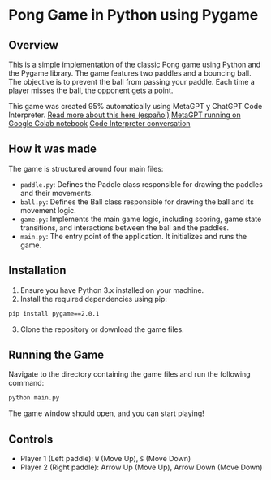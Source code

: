 
# Pong Game in Python using Pygame

## Overview
This is a simple implementation of the classic Pong game using Python and the Pygame library. The game features two paddles and a bouncing ball. The objective is to prevent the ball from passing your paddle. Each time a player misses the ball, the opponent gets a point.

This game was created 95% automatically using MetaGPT y ChatGPT Code Interpreter. 
[Read more about this here (español)](https://open.substack.com/pub/viernes/p/metagpt-una-ia-que-transforma-conceptos)
[MetaGPT running on Google Colab notebook](https://colab.research.google.com/drive/12XF5HNp3hWLRLxf-rb6KXRKwoTXnmem0)
[Code Interpreter conversation](https://chat.openai.com/share/f2e9328b-f090-424a-96a0-e681390f78f3)

## How it was made
The game is structured around four main files:
- `paddle.py`: Defines the Paddle class responsible for drawing the paddles and their movements.
- `ball.py`: Defines the Ball class responsible for drawing the ball and its movement logic.
- `game.py`: Implements the main game logic, including scoring, game state transitions, and interactions between the ball and the paddles.
- `main.py`: The entry point of the application. It initializes and runs the game.

## Installation
1. Ensure you have Python 3.x installed on your machine.
2. Install the required dependencies using pip:
```bash
pip install pygame==2.0.1
```
3. Clone the repository or download the game files.

## Running the Game
Navigate to the directory containing the game files and run the following command:
```bash
python main.py
```

The game window should open, and you can start playing!

## Controls
- Player 1 (Left paddle): `W` (Move Up), `S` (Move Down)
- Player 2 (Right paddle): Arrow Up (Move Up), Arrow Down (Move Down)
